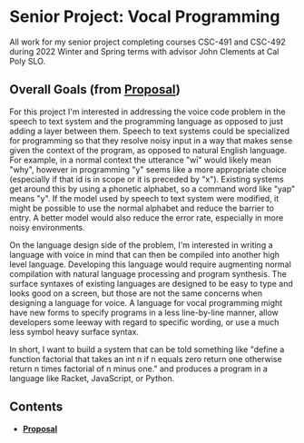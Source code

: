 # Senior Project: Vocal Programming

All work for my senior project completing courses CSC-491 and CSC-492 during 2022 Winter and Spring terms with advisor John Clements at Cal Poly SLO.

## Overall Goals (from [Proposal](proposal/proposal.pdf))

For this project I'm interested in addressing the voice code problem in the speech to text system and the programming language as opposed to just adding a layer between them. Speech to text systems could be specialized for programming so that they resolve noisy input in a way that makes sense given the context of the program, as opposed to natural English language. For example, in a normal context the utterance "wī" would likely mean "why", however in programming "y" seems like a more appropriate choice (especially if that id is in scope or it is preceded by "x"). Existing systems get around this by using a phonetic alphabet, so a command word like "yap" means "y". If the model used by speech to text system were modified, it might be possible to use the normal alphabet and reduce the barrier to entry. A better model would also reduce the error rate, especially in more noisy environments.

On the language design side of the problem, I'm interested in writing a language with voice in mind that can then be compiled into another high level language. Developing this language would require augmenting normal compilation with natural language processing and program synthesis. The surface syntaxes of existing languages are designed to be easy to type and looks good on a screen, but those are not the same concerns when designing a language for voice. A language for vocal programming might have new forms to specify programs in a less line-by-line manner, allow developers some leeway with regard to specific wording, or use a much less symbol heavy surface syntax.

In short, I want to build a system that can be told something like "define a function factorial that takes an int n if n equals zero return one otherwise return n times factorial of n minus one." and produces a program in a language like Racket, JavaScript, or Python.

## Contents

* **[Proposal](proposal/proposal.pdf)**
